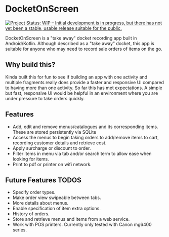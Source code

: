 # DocketOnScreen

[![Project Status: WIP – Initial development is in progress, but there has not yet been a stable, usable release suitable for the public.](https://www.repostatus.org/badges/latest/wip.svg)](https://www.repostatus.org/#wip)

DocketOnScreen is a "take away" docket recording app built in Android/Kotlin. Although described as a "take away" docket, this app is suitable for anyone who 
may need to record sale orders of items on the go.

## Why build this?
Kinda built this for fun to see if building an app with one activity and multiple fragments really does provide a faster and responsive UI compared to having more than one
activity. So far this has met expectations. A simple but fast, responsive UI would be helpful in an environment where you are under pressure to take orders quickly. 

## Features
- Add, edit and remove menus/catalogues and its corresponding items. These are stored persistently via SQLite
- Access the menus to begin taking orders to add/remove items to cart, recording customer details and retrieve cost.
- Apply surcharge or discount to order. 
- Filter items in menu via tab and/or search term to allow ease when looking for items.
- Print to pdf or printer on wifi network.

## Future Features TODOS
- Specify order types.
- Make order view swipeable between tabs.
- More details about menus.
- Enable specification of item extra options.
- History of orders.
- Store and retrieve menus and items from a web service.
- Work with POS printers. Currently only tested with Canon mg6400 series.

